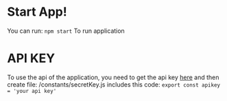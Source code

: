 # Start App!

You can run:
    `npm start`
 To run application


# API KEY

To use the api of the application, you need to get the api key [here](https://openweathermap.org/price) and then create file: /constants/secretKey.js includes this code: 
`export const apikey = 'your api key'`
